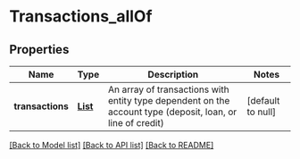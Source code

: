 # Transactions_allOf
## Properties

| Name | Type | Description | Notes |
|------------ | ------------- | ------------- | -------------|
| **transactions** | [**List**](oneOf&lt;object,object,object&gt;.md) | An array of transactions with entity type dependent on the account type (deposit, loan, or line of credit) | [default to null] |

[[Back to Model list]](../README.md#documentation-for-models) [[Back to API list]](../README.md#documentation-for-api-endpoints) [[Back to README]](../README.md)

